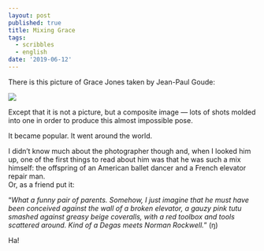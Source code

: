 ```yaml
---
layout: post
published: true
title: Mixing Grace
tags:
  - scribbles
  - english
date: '2019-06-12'
---
```


There is this picture of Grace Jones taken by Jean-Paul Goude: 

![](https://iconicphotos.files.wordpress.com/2010/06/012008_grace1.jpg)

Except that it is not a picture, but a composite image — lots of shots molded into one in order to produce this almost impossible pose.  

It became popular. It went around the world.  

I didn’t know much about the photographer though and, when I looked him up, one of the first things to read about him was that he was such a mix himself: the offspring of an American ballet dancer and a French elevator repair man.  
Or, as a friend put it:  

“_What a funny pair of parents. Somehow, I just imagine that he must have been conceived against the wall of a broken elevator, a gauzy pink tutu smashed against greasy beige coveralls, with a red toolbox and tools scattered around. Kind of a Degas meets Norman Rockwell._” (ŋ)

Ha!
